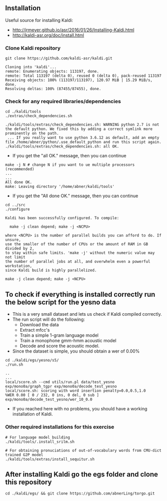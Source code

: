 ## Installation
Useful source for installing Kaldi:
- http://jrmeyer.github.io/asr/2016/01/26/Installing-Kaldi.html
- http://kaldi-asr.org/doc/install.html
### Clone Kaldi repository
 ```
git clone https://github.com/kaldi-asr/kaldi.git

Cloning into 'kaldi'...
remote: Enumerating objects: 113197, done.
remote: Total 113197 (delta 0), reused 0 (delta 0), pack-reused 113197
Receiving objects: 100% (113197/113197), 120.97 MiB | 15.29 MiB/s, done.
Resolving deltas: 100% (87455/87455), done. 
```

### Check for any required libraries/dependencies
```
cd ./kaldi/tools
./extras/check_dependencies.sh

./kaldi/tools/extras/check_dependencies.sh: WARNING python 2.7 is not the default python. We fixed this by adding a correct symlink more prominently on the path.
 ... If you really want to use python 3.6.12 as default, add an empty file /home/abner/python/.use_default_python and run this script again.
./kaldi/tools/extras/check_dependencies.sh: all OK.
```
- If you get the "all OK." message, then you can continue

```
make -j N # change N if you want to ue multiple processors (recommended)
...
...
All done OK.
make: Leaving directory '/home/abner/kaldi/tools'
```
- If you get the "All done OK." message, then you can continue

```
cd ../src
./configure
```
```
Kaldi has been successfully configured. To compile:

  make -j clean depend; make -j <NCPU>

where <NCPU> is the number of parallel builds you can afford to do. If unsure,
use the smaller of the number of CPUs or the amount of RAM in GB divided by 2,
to stay within safe limits. 'make -j' without the numeric value may not limit
the number of parallel jobs at all, and overwhelm even a powerful workstation,
since Kaldi build is highly parallelized.
  ```
```  
make -j clean depend; make -j <NCPU>
```

## To check if everything is installed correctly run the below script for the yesno data
- This is a very small dataset and lets us check if Kaldi compiled correctly.
- The run script will do the following:
    - Download the data
    - Extract mfcc's
    - Train a simple 1-gram language model
    - Train a monophone gmm-hmm acoustic model
    - Decode and score the acoustic model.
- Since the dataset is simple, you should obtain a wer of 0.00%

```
cd ./kaldi/egs/yesno/s5/
./run.sh

..
...
local/score.sh --cmd utils/run.pl data/test_yesno exp/mono0a/graph_tgpr exp/mono0a/decode_test_yesno
local/score.sh: scoring with word insertion penalty=0.0,0.5,1.0
%WER 0.00 [ 0 / 232, 0 ins, 0 del, 0 sub ] exp/mono0a/decode_test_yesno/wer_10_0.0
```
- If you reached here with no problems, you should have a working installation of Kaldi.
### Other required installations for this exercise
```
# For language model building
./kaldi/tools/.install_srilm.sh

# For obtaining pronuciations of out-of-vocabulary words from CMU-dict trained G2P model
./kaldi/tools/extras/install_sequitur.sh
```

## After installing Kaldi go the egs folder and clone this repository
```
cd ./kaldi/egs/ && git clone https://github.com/abnerLing/torgo.git
```

